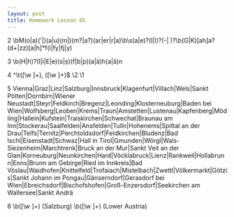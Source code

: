 ```yaml
---
layout: post
title: Homework Lesson 05
---
```

2
\bM(o|a)('|)(a|u)(m|)(m?|a?)(ar|er|r|a)\b\s(a|e)?(l|I)?(-| )?\b(G|K)[ah]a?(d+|zz)[a|h]*f(i|fy|fj|y)


3
\b(H|h)?(I|i|E|e)(s|ṣ)(f|b|p)(a|ā)h(a|ā)n

4
^\t([\w ]+), ([\w ]+)$
\2 \1

5
Vienna|Graz|Linz|Salzburg|Innsbruck|Klagenfurt|Villach|Wels|Sankt Pölten|Dornbirn|Wiener Neustadt|Steyr|Feldkirch|Bregenz|Leonding|Klosterneuburg|Baden bei Wien|Wolfsberg|Leoben|Krems|Traun|Amstetten|Lustenau|Kapfenberg|Mödling|Hallein|Kufstein|Traiskirchen|Schwechat|Braunau am Inn|Stockerau|Saalfelden|Ansfelden|Tulln|Hohenems|Spittal an der Drau|Telfs|Ternitz|Perchtoldsdorf|Feldkirchen|Bludenz|Bad Ischl|Eisenstadt|Schwaz|Hall in Tirol|Gmunden|Wörgl|Wals-Siezenheim|Marchtrenk|Bruck an der Mur|Sankt Veit an der Glan|Korneuburg|Neunkirchen|Hard|Vöcklabruck|Lienz|Rankweil|Hollabrunn|Enns|Brunn am Gebirge|Ried im Innkreis|Bad Vöslau|Waidhofen|Knittelfeld|Trofaiach|Mistelbach|Zwettl|Völkermarkt|Götzis|Sankt Johann im Pongau|Gänserndorf|Gerasdorf bei Wien|Ebreichsdorf|Bischofshofen|Groß-Enzersdorf|Seekirchen am Wallersee|Sankt Andrä

6
\b([\w ]+) \(Salzburg\)
\b([\w ]+) \(Lower Austria\)

